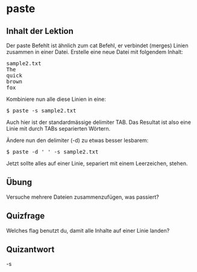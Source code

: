 # paste

## Inhalt der Lektion

Der paste Befehlt ist ähnlich zum cat Befehl, er verbindet (merges) Linien zusammen in einer Datei. Erstelle eine neue Datei mit folgendem Inhalt:

<pre>
sample2.txt
The
quick
brown
fox
</pre>

Kombiniere nun alle diese Linien in eine: 

<pre>$ paste -s sample2.txt</pre>

Auch hier ist der standardmässige delimiter TAB. Das Resultat ist also eine Linie mit durch TABs separierten Wörtern.

Ändere nun den delimiter (-d) zu etwas besser lesbarem:

<pre>$ paste -d ' ' -s sample2.txt</pre>

Jetzt sollte alles auf einer Linie, separiert mit einem Leerzeichen, stehen.

## Übung

Versuche mehrere Dateien zusammenzufügen, was passiert?

## Quizfrage

Welches flag benutzt du, damit alle Inhalte auf einer Linie landen?

## Quizantwort

-s

